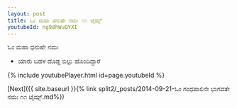```yaml
---
layout: post
title: ಓಂ ಮಹಾ ಧನುಷೇ ನಮಃ ೧೧ ಟೈಮ್ಸ್
youtubeId: ng98hWuQYXI
---
```

 
 
 ಓಂ ಮಹಾ ಧನುಷೇ ನಮಃ  
 
 -  ಯಾರು ಬಹಳ ದೊಡ್ಡ ಬಿಲ್ಲು ಹೊಂದಿದ್ದಾರೆ 
 
  
 
  
 
 
 
 
 
 


{% include youtubePlayer.html id=page.youtubeId %}
 
[Next]({{ site.baseurl }}{% link  split2/_posts/2014-09-21-ಓಂ ಗಂಧಪಾಲಿನೇ ಭಾಗವತೇ ನಮಃ ೧೧ ಟೈಮ್ಸ್.md%})
 
